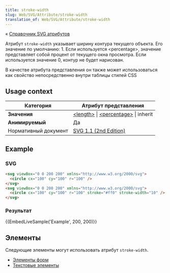 ```yaml
---
title: stroke-width
slug: Web/SVG/Attribute/stroke-width
translation_of: Web/SVG/Attribute/stroke-width
---
```


« [Справочник SVG атрибутов](/ru/docs/Web/SVG/Attribute)

Атрибут `stroke-width` указывает ширину контура текущего объекта. Его значение по умолчанию: 1. Если используется \<percentage>, значение представляет собой процент от текущего окна просмотра. Если используется значение 0, контур не будет нарисован.

В качестве атрибута представления он также может использоваться как свойство непосредственно внутри таблицы стилей CSS

## Usage context

| **Категория**        | Атрибут представления                                                                                   |
| -------------------- | ------------------------------------------------------------------------------------------------------- |
| **Значения**         | [\<length>](/en/SVG/Content_type#Length) \| [\<percentage>](/en/SVG/Content_type#Percentage) \| inherit |
| **Анимируемый**      | Да                                                                                                      |
| Нормативный документ | [SVG 1.1 (2nd Edition)](http://www.w3.org/TR/SVG/painting.html#StrokeWidthProperty)                     |

## Example

### SVG

```html
<svg viewBox="0 0 200 200" xmlns="http://www.w3.org/2000/svg">
  <circle cx="100" cy="100" r="100" />
</svg>
<svg viewBox="0 0 200 200" xmlns="http://www.w3.org/2000/svg">
  <circle cx="100" cy="100" r="100" stroke="#ff0" stroke-width="10" />
</svg>
```

### Результат

{{EmbedLiveSample('Example', 200, 200)}}

## Элементы

Следующие элементы могут использовать атрибут `stroke-width`.

- [Элементы форм](/ru/SVG/Element#Shape)
- [Текстовые элементы](/ru/SVG/Element#TextContent)
